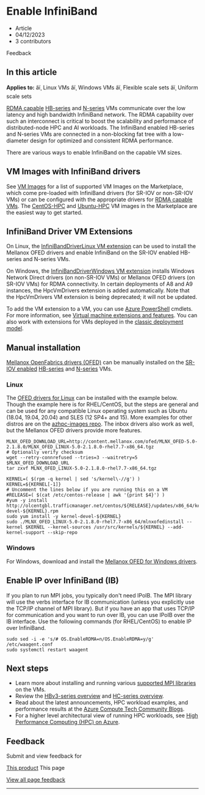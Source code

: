 # Enable InfiniBand

* Article
* 04/12/2023
* 3 contributors

Feedback

## In this article

**Applies to:** âï¸ Linux VMs âï¸ Windows VMs âï¸ Flexible scale sets âï¸ Uniform scale sets

[RDMA capable](../sizes-hpc#rdma-capable-instances) [HB-series](../sizes-hpc) and [N-series](../sizes-gpu) VMs communicate over the low latency and high bandwidth InfiniBand network. The RDMA capability over such an interconnect is critical to boost the scalability and performance of distributed-node HPC and AI workloads. The InfiniBand enabled HB-series and N-series VMs are connected in a non-blocking fat tree with a low-diameter design for optimized and consistent RDMA performance.

There are various ways to enable InfiniBand on the capable VM sizes.

## VM Images with InfiniBand drivers

See [VM Images](../configure#vm-images) for a list of supported VM Images on the Marketplace, which come pre-loaded with InfiniBand drivers (for SR-IOV or non-SR-IOV VMs) or can be configured with the appropriate drivers for [RDMA capable VMs](../sizes-hpc#rdma-capable-instances). The [CentOS-HPC](../configure#centos-hpc-vm-images) and [Ubuntu-HPC](../configure#ubuntu-hpc-vm-images) VM images in the Marketplace are the easiest way to get started.

## InfiniBand Driver VM Extensions

On Linux, the [InfiniBandDriverLinux VM extension](hpc-compute-infiniband-linux) can be used to install the Mellanox OFED drivers and enable InfiniBand on the SR-IOV enabled HB-series and N-series VMs.

On Windows, the [InfiniBandDriverWindows VM extension](hpc-compute-infiniband-windows) installs Windows Network Direct drivers (on non-SR-IOV VMs) or Mellanox OFED drivers (on SR-IOV VMs) for RDMA connectivity. In certain deployments of A8 and A9 instances, the HpcVmDrivers extension is added automatically. Note that the HpcVmDrivers VM extension is being deprecated; it will not be updated.

To add the VM extension to a VM, you can use [Azure PowerShell](/en-us/powershell/azure/) cmdlets. For more information, see [Virtual machine extensions and features](overview). You can also work with extensions for VMs deployed in the [classic deployment model](/en-us/previous-versions/azure/virtual-machines/windows/classic/agents-and-extensions-classic).

## Manual installation

[Mellanox OpenFabrics drivers (OFED)](https://www.mellanox.com/products/InfiniBand-VPI-Software) can be manually installed on the [SR-IOV enabled](../sizes-hpc#rdma-capable-instances) [HB-series](../sizes-hpc) and [N-series](../sizes-gpu) VMs.

### Linux

The [OFED drivers for Linux](https://www.mellanox.com/products/infiniband-drivers/linux/mlnx_ofed) can be installed with the example below. Though the example here is for RHEL/CentOS, but the steps are general and can be used for any compatible Linux operating system such as Ubuntu (18.04, 19.04, 20.04) and SLES (12 SP4+ and 15). More examples for other distros are on the [azhpc-images repo](https://github.com/Azure/azhpc-images/blob/master/ubuntu/ubuntu-18.x/ubuntu-18.04-hpc/install_mellanoxofed.sh). The inbox drivers also work as well, but the Mellanox OFED drivers provide more features.

```
MLNX_OFED_DOWNLOAD_URL=http://content.mellanox.com/ofed/MLNX_OFED-5.0-2.1.8.0/MLNX_OFED_LINUX-5.0-2.1.8.0-rhel7.7-x86_64.tgz
# Optionally verify checksum
wget --retry-connrefused --tries=3 --waitretry=5 $MLNX_OFED_DOWNLOAD_URL
tar zxvf MLNX_OFED_LINUX-5.0-2.1.8.0-rhel7.7-x86_64.tgz

KERNEL=( $(rpm -q kernel | sed 's/kernel\-//g') )
KERNEL=${KERNEL[-1]}
# Uncomment the lines below if you are running this on a VM
#RELEASE=( $(cat /etc/centos-release | awk '{print $4}') )
#yum -y install http://olcentgbl.trafficmanager.net/centos/${RELEASE}/updates/x86_64/kernel-devel-${KERNEL}.rpm
sudo yum install -y kernel-devel-${KERNEL}
sudo ./MLNX_OFED_LINUX-5.0-2.1.8.0-rhel7.7-x86_64/mlnxofedinstall --kernel $KERNEL --kernel-sources /usr/src/kernels/${KERNEL} --add-kernel-support --skip-repo

```

### Windows

For Windows, download and install the [Mellanox OFED for Windows drivers](https://www.mellanox.com/products/adapter-software/ethernet/windows/winof-2).

## Enable IP over InfiniBand (IB)

If you plan to run MPI jobs, you typically don't need IPoIB. The MPI library will use the verbs interface for IB communication (unless you explicitly use the TCP/IP channel of MPI library). But if you have an app that uses TCP/IP for communication and you want to run over IB, you can use IPoIB over the IB interface. Use the following commands (for RHEL/CentOS) to enable IP over InfiniBand.

```
sudo sed -i -e 's/# OS.EnableRDMA=n/OS.EnableRDMA=y/g' /etc/waagent.conf
sudo systemctl restart waagent

```

## Next steps

* Learn more about installing and running various [supported MPI libraries](../setup-mpi) on the VMs.
* Review the [HBv3-series overview](../hbv3-series-overview) and [HC-series overview](../hc-series-overview).
* Read about the latest announcements, HPC workload examples, and performance results at the [Azure Compute Tech Community Blogs](https://techcommunity.microsoft.com/t5/azure-compute/bg-p/AzureCompute).
* For a higher level architectural view of running HPC workloads, see [High Performance Computing (HPC) on Azure](/en-us/azure/architecture/topics/high-performance-computing/).

## Feedback

Submit and view feedback for

[This product](https://feedback.azure.com/d365community/forum/ec2f1827-be25-ec11-b6e6-000d3a4f0f1c)
This page

[View all page feedback](https://github.com/MicrosoftDocs/azure-docs/issues)

---
